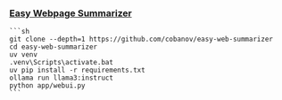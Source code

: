 ### [Easy Webpage Summarizer](https://github.com/cobanov/easy-web-summarizer)

````{tab} From source
```sh
git clone --depth=1 https://github.com/cobanov/easy-web-summarizer
cd easy-web-summarizer
uv venv
.venv\Scripts\activate.bat
uv pip install -r requirements.txt
ollama run llama3:instruct
python app/webui.py
```
````